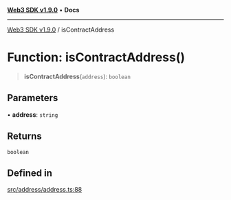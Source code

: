 [**Web3 SDK v1.9.0**](../README.md) • **Docs**

***

[Web3 SDK v1.9.0](../globals.md) / isContractAddress

# Function: isContractAddress()

> **isContractAddress**(`address`): `boolean`

## Parameters

• **address**: `string`

## Returns

`boolean`

## Defined in

[src/address/address.ts:88](https://github.com/Mystic-Nayy/alephium-web3/blob/ee41f5e0e7d7fb0b155fe62f05b2ac03772895ca/packages/web3/src/address/address.ts#L88)
